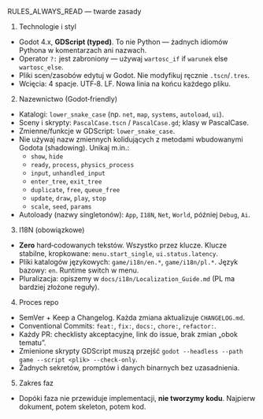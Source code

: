 RULES_ALWAYS_READ — twarde zasady

1) Technologie i styl
- Godot 4.x, **GDScript (typed)**. To nie Python — żadnych idiomów Pythona w komentarzach ani nazwach.
- Operator `?:` jest zabroniony — używaj `wartosc_if` if `warunek` else `wartosc_else`.
- Pliki scen/zasobów edytuj w Godot. Nie modyfikuj ręcznie `.tscn`/`.tres`.
- Wcięcia: 4 spacje. UTF‑8. LF. Nowa linia na końcu każdego pliku.

2) Nazewnictwo (Godot‑friendly)
- Katalogi: `lower_snake_case` (np. `net`, `map`, `systems`, `autoload`, `ui`).
- Sceny i skrypty: `PascalCase.tscn` / `PascalCase.gd`; klasy w PascalCase.
- Zmienne/funkcje w GDScript: `lower_snake_case`.
- Nie używaj nazw zmiennych kolidujących z metodami wbudowanymi Godota (shadowing). Unikaj m.in.:
  - `show`, `hide`
  - `ready`, `process`, `physics_process`
  - `input`, `unhandled_input`
  - `enter_tree`, `exit_tree`
  - `duplicate`, `free`, `queue_free`
  - `update`, `draw`, `play`, `stop`
  - `scale`, `seed`, `params`
- Autoloady (nazwy singletonów): `App`, `I18N`, `Net`, `World`, później `Debug`, `Ai`.

3) I18N (obowiązkowe)
- **Zero** hard‑codowanych tekstów. Wszystko przez klucze. Klucze stabilne, kropkowane: `menu.start_single`, `ui.status.latency`.
- Pliki katalogów językowych: `game/i18n/en.*`, `game/i18n/pl.*`. Język bazowy: `en`. Runtime switch w menu.
- Pluralizacja: opiszemy w `docs/i18n/Localization_Guide.md` (PL ma bardziej złożone reguły).

4) Proces repo
- SemVer + Keep a Changelog. Każda zmiana aktualizuje `CHANGELOG.md`.
- Conventional Commits: `feat:`, `fix:`, `docs:`, `chore:`, `refactor:`.
- Każdy PR: checklisty akceptacyjne, link do issue, brak zmian „obok tematu”.
- Zmienione skrypty GDScript muszą przejść `godot --headless --path game --script <plik> --check-only`.
- Żadnych sekretów, promptów i danych binarnych bez uzasadnienia.

5) Zakres faz
- Dopóki faza nie przewiduje implementacji, **nie tworzymy kodu**. Najpierw dokument, potem skeleton, potem kod.
